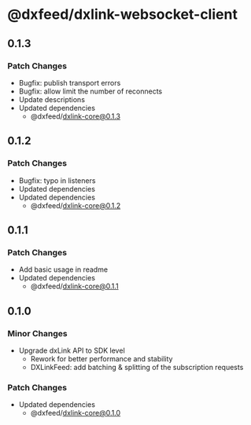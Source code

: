 # @dxfeed/dxlink-websocket-client

## 0.1.3

### Patch Changes

- Bugfix: publish transport errors
- Bugfix: allow limit the number of reconnects
- Update descriptions
- Updated dependencies
  - @dxfeed/dxlink-core@0.1.3

## 0.1.2

### Patch Changes

- Bugfix: typo in listeners
- Updated dependencies
- Updated dependencies
  - @dxfeed/dxlink-core@0.1.2

## 0.1.1

### Patch Changes

- Add basic usage in readme
- Updated dependencies
  - @dxfeed/dxlink-core@0.1.1

## 0.1.0

### Minor Changes

- Upgrade dxLink API to SDK level
  - Rework for better performance and stability
  - DXLinkFeed: add batching & splitting of the subscription requests

### Patch Changes

- Updated dependencies
  - @dxfeed/dxlink-core@0.1.0
